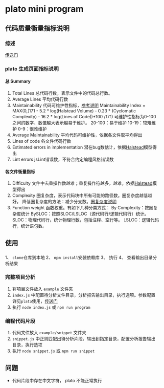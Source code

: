 # plato mini program
## 代码质量衡量指标说明
### 综述
[传送门](https://radon.readthedocs.io/en/latest/intro.html)
### plato 生成页面指标说明
#### 总 Summary
1. Total Lines
   总代码行数，表示文件中的代码总行数。
2. Average Lines
   平均代码行数
3. Maintainability
   代码可维护性指标，[参考说明](https://avandeursen.com/2014/08/29/think-twice-before-using-the-maintainability-index/)
   Maintainability Index = MAX(0,(171 - 5.2 * log(Halstead Volume) - 0.23 * (Cyclomatic Complexity) - 16.2 * log(Lines of Code))*100 /171)
   可维护性指标为0-100之间的数字，数值越大表示越易于维护。
   20-100：易于维护
   10-19：较难维护
   0-9：很难维护 
4. Average Maintainability
   平均代码可维护性，依据各文件取平均得出
5. Lines of code
   各文件代码行数
6. Estimated errors in implementation
   潜在bug数估计，依据[Halstead](https://en.wikipedia.org/wiki/Halstead_complexity_measures)模型得出
7. Lint errors
   jsLint错误数，不符合约定编程风格错误数
#### 各文件衡量指标
1. Difficulty
   文件中去重操作数越难；重复操作符越多，越难。依据[Halstead](https://en.wikipedia.org/wiki/Halstead_complexity_measures)模型得出
2. Complexity
   圈复杂度，表示代码块中所有可能的路径数。圈复杂度越低越好。
   降低圈复杂度的方法：减少分支数。[圈复杂度说明](https://en.wikipedia.org/wiki/Cyclomatic_complexity)
3. Function weight
   函数权重。有如下几种分类方式：
   By Complexity：按圈复杂度统计
   BySLOC：按照SLOC/LSLOC（源代码行/逻辑代码行）统计。
   SLOC：物理代码行，统计物理行数，包括注释、空行等。
   LSLOC：逻辑代码行，统计语句数。
## 使用
###
1、 `clone`仓库到本地
2、 `npm install`安装依赖库
3、 执行
4、 查看输出目录分析结果
### 完整项目分析
1. 将项目文件放入 `example` 文件夹
2. `index.js` 中配置待分析文件目录，分析报告输出目录，执行选项。参数配置详见`plato`使用，[传送门](https://github.com/es-analysis/plato)
3. 执行 `node index.js` 或 `npm run program`
### 编程代码片段
1. 代码文件放入 `example/snippet` 文件夹
2. `snippet.js` 中正则匹配出待分析片段，输出到指定目录，配置分析报告输出目录，执行选项
3. 执行 `node snippet.js` 或 `npm run snippet`
   
## 问题
- 代码片段中存在中文字符， plato 不能正常执行